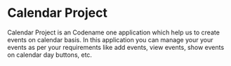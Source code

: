 # Calendar Project
 Calendar Project is an Codename one application which help us to create events on calendar basis. In this application you can manage your your events as per your requirements like add events, view events, show events on calendar day buttons, etc.
 
 
